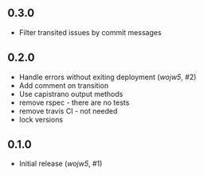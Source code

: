 ## 0.3.0
- Filter transited issues by commit messages

## 0.2.0

- Handle errors without exiting deployment (*wojw5*, #2)
- Add comment on transition
- Use capistrano output methods
- remove rspec - there are no tests
- remove travis CI - not needed
- lock versions


## 0.1.0

- Initial release (*wojw5*, #1)
